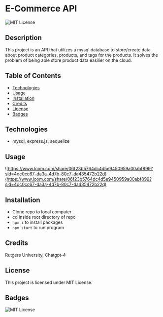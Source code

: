   # E-Commerce API

  ![MIT License](https://img.shields.io/badge/License-MIT-yellow.svg)

  ## Description
  
  This project is an API that utilizes a mysql database to store/create data about product categories, products, and tags for the products. It solves the problem of being able store product data easilier on the cloud. 
  
  ## Table of Contents 
    
  - [Technologies](#Technologies)
  - [Usage](#Usage)
  - [Installation](#Installation)
  - [Credits](#credits)
  - [License](#license)
  - [Badges](#badges)


  ## Technologies
  
  - mysql, express.js, sequelize
  

  ## Usage
  
  ![https://www.loom.com/share/06f23b5764dc4d5e9450959a00abf899?sid=4dc0cc67-da3a-4d7b-80c7-da435472b22d](https://www.loom.com/share/06f23b5764dc4d5e9450959a00abf899?sid=4dc0cc67-da3a-4d7b-80c7-da435472b22d)

## Installation

  - Clone repo to local computer
  - cd inside root directory of repo
  - `npm i` to install packages
  - `npm start` to run program
  
  ## Credits
  
  Rutgers University, Chatgpt-4
  
  ## License
  
  This project is licensed under MIT License.  
  
  ## Badges
  
  ![MIT License](https://img.shields.io/badge/License-MIT-yellow.svg)
    